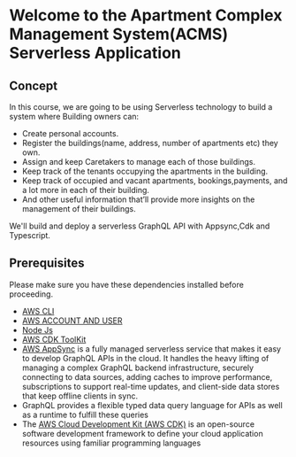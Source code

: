 
# Welcome to the Apartment Complex Management System(ACMS) Serverless Application

## Concept

In this course, we are going to be using Serverless technology to build a system where Building owners can:

- Create personal accounts.
- Register the buildings(name, address, number of apartments etc) they own.
- Assign and keep Caretakers to manage each of those buildings.
- Keep track of the tenants occupying the apartments in the building.
- Keep track of occupied and vacant apartments, bookings,payments, and a lot more in each of their building.
- And other useful information that’ll provide more insights on the management of their buildings.

We'll build and deploy a serverless GraphQL API with Appsync,Cdk and Typescript.

## Prerequisites

Please make sure you have these dependencies installed before proceeding.

- [AWS CLI](https://docs.aws.amazon.com/cli/latest/userguide/cli-chap-welcome.html)
- [AWS ACCOUNT AND USER](https://cdkworkshop.com/15-prerequisites/200-account.html)
- [Node Js](https://cdkworkshop.com/15-prerequisites/300-nodejs.html)
- [AWS CDK ToolKit](https://cdkworkshop.com/15-prerequisites/500-toolkit.html)
- [AWS AppSync](https://aws.amazon.com/appsync/) is a fully managed serverless service that makes it easy to develop GraphQL APIs in the cloud. It handles the heavy lifting of managing a complex GraphQL backend infrastructure, securely connecting to data sources, adding caches to improve performance, subscriptions to support real-time updates, and client-side data stores that keep offline clients in sync.
- GraphQL provides a flexible typed data query language for APIs as well as a runtime to fulfill these queries
- The [AWS Cloud Development Kit (AWS CDK)](https://aws.amazon.com/cdk/) is an open-source software development framework to define your cloud application resources using familiar programming languages
